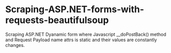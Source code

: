# Scraping-ASP.NET-forms-with-requests-beautifulsoup
Scraping ASP.NET Dyanamic form where Javascript __doPostBack() method and Request Payload name attrs is static and their values are constantly changes. 
